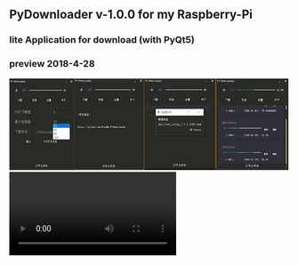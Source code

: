## PyDownloader v-1.0.0 for my Raspberry-Pi
### lite Application for download (with PyQt5)
### preview 2018-4-28
![](https://github.com/FreeHe/PyDownloader/raw/master/preview.png)
<video src="https://github.com/FreeHe/source/raw/master/py-downloader.mp4"></video>
